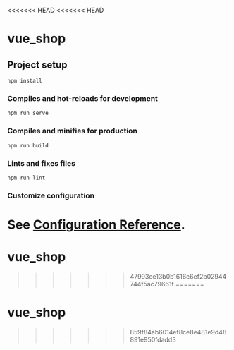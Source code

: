 <<<<<<< HEAD
<<<<<<< HEAD
# vue_shop

## Project setup
```
npm install
```

### Compiles and hot-reloads for development
```
npm run serve
```

### Compiles and minifies for production
```
npm run build
```

### Lints and fixes files
```
npm run lint
```

### Customize configuration
See [Configuration Reference](https://cli.vuejs.org/config/).
=======
# vue_shop
>>>>>>> 47993ee13b0b1616c6ef2b02944744f5ac79661f
=======
# vue_shop
>>>>>>> 859f84ab6014ef8ce8e481e9d48891e950fdadd3
